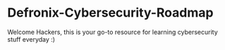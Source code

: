 # Defronix-Cybersecurity-Roadmap
Welcome Hackers, this is your go-to resource for learning cybersecurity stuff everyday :)
